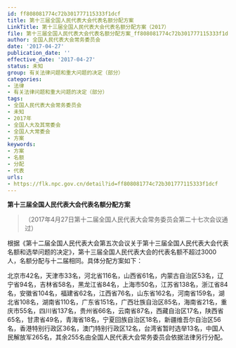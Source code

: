 ```yaml
---
id: ff808081774c72b301777115333f1dcf
title: 第十三届全国人民代表大会代表名额分配方案
LinkTitle: 第十三届全国人民代表大会代表名额分配方案（2017）
file: 第十三届全国人民代表大会代表名额分配方案_ff808081774c72b301777115333f1dcf.docx
author: 全国人民代表大会常务委员会
date: '2017-04-27'
publication_date: ''
effective_date: '2017-04-27'
status: 未知
group: 有关法律问题和重大问题的决定（部分）
categories:
- 法律
- 有关法律问题和重大问题的决定（部分）
tags:
- 全国人民代表大会常务委员会
- 未知
- 2017年
- 全国人大及其常委会
- 全国人大常委会
- 方案
keywords:
- 方案
- 名额
- 分配
- 代表
urls:
- https://flk.npc.gov.cn/detail?id=ff808081774c72b301777115333f1dcf
---
```


**第十三届全国人民代表大会代表名额分配方案**

> （2017年4月27日第十二届全国人民代表大会常务委员会第二十七次会议通过）

根据《第十二届全国人民代表大会第五次会议关于第十三届全国人民代表大会代表名额和选举问题的决定》，第十三届全国人民代表大会的代表名额不超过3000人，名额分配与十二届相同。具体分配方案如下：

北京市42名，天津市33名，河北省116名，山西省61名，内蒙古自治区53名，辽宁省94名，吉林省58名，黑龙江省84名，上海市50名，江苏省138名，浙江省84名，安徽省104名，福建省62名，江西省76名，山东省162名，河南省159名，湖北省108名，湖南省110名，广东省151名，广西壮族自治区85名，海南省21名，重庆市55名，四川省137名，贵州省66名，云南省87名，西藏自治区17名，陕西省65名，甘肃省49名，青海省18名，宁夏回族自治区18名，新疆维吾尔自治区56名，香港特别行政区36名，澳门特别行政区12名，台湾省暂时选举13名，中国人民解放军265名，其余255名由全国人民代表大会常务委员会依据法律另行分配。

